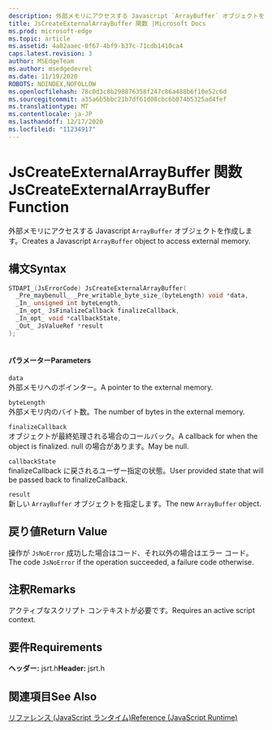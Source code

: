 ```yaml
---
description: 外部メモリにアクセスする Javascript `ArrayBuffer` オブジェクトを作成します。
title: JsCreateExternalArrayBuffer 関数 |Microsoft Docs
ms.prod: microsoft-edge
ms.topic: article
ms.assetid: 4a02aaec-0f67-4bf9-b37c-71cdb1410ca4
caps.latest.revision: 3
author: MSEdgeTeam
ms.author: msedgedevrel
ms.date: 11/19/2020
ROBOTS: NOINDEX,NOFOLLOW
ms.openlocfilehash: 78c0d3c8b298876358f247c86a488b6f10e52c6d
ms.sourcegitcommit: a35a6b5bbc21b7df61d08cbc6b074b5325ad4fef
ms.translationtype: MT
ms.contentlocale: ja-JP
ms.lasthandoff: 12/17/2020
ms.locfileid: "11234917"
---
```

# <span data-ttu-id="ebcfd-103">JsCreateExternalArrayBuffer 関数</span><span class="sxs-lookup"><span data-stu-id="ebcfd-103">JsCreateExternalArrayBuffer Function</span></span>

<span data-ttu-id="ebcfd-104">外部メモリにアクセスする Javascript `ArrayBuffer` オブジェクトを作成します。</span><span class="sxs-lookup"><span data-stu-id="ebcfd-104">Creates a Javascript `ArrayBuffer` object to access external memory.</span></span>
  
## <span data-ttu-id="ebcfd-105">構文</span><span class="sxs-lookup"><span data-stu-id="ebcfd-105">Syntax</span></span>  
  
```cpp  
STDAPI_(JsErrorCode) JsCreateExternalArrayBuffer(  
  _Pre_maybenull_ _Pre_writable_byte_size_(byteLength) void *data,  
  _In_ unsigned int byteLength,  
  _In_opt_ JsFinalizeCallback finalizeCallback,  
  _In_opt_ void *callbackState,  
  _Out_ JsValueRef *result  
);  
  
```  
  
#### <span data-ttu-id="ebcfd-106">パラメーター</span><span class="sxs-lookup"><span data-stu-id="ebcfd-106">Parameters</span></span>  
 `data`  
 <span data-ttu-id="ebcfd-107">外部メモリへのポインター。</span><span class="sxs-lookup"><span data-stu-id="ebcfd-107">A pointer to the external memory.</span></span>  
  
 `byteLength`  
 <span data-ttu-id="ebcfd-108">外部メモリ内のバイト数。</span><span class="sxs-lookup"><span data-stu-id="ebcfd-108">The number of bytes in the external memory.</span></span>  
  
 `finalizeCallback`  
 <span data-ttu-id="ebcfd-109">オブジェクトが最終処理される場合のコールバック。</span><span class="sxs-lookup"><span data-stu-id="ebcfd-109">A callback for when the object is finalized.</span></span> <span data-ttu-id="ebcfd-110">null の場合があります。</span><span class="sxs-lookup"><span data-stu-id="ebcfd-110">May be null.</span></span>  
  
 `callbackState`  
 <span data-ttu-id="ebcfd-111">finalizeCallback に戻されるユーザー指定の状態。</span><span class="sxs-lookup"><span data-stu-id="ebcfd-111">User provided state that will be passed back to finalizeCallback.</span></span>  
  
 `result`  
 <span data-ttu-id="ebcfd-112">新しい `ArrayBuffer` オブジェクトを指定します。</span><span class="sxs-lookup"><span data-stu-id="ebcfd-112">The new `ArrayBuffer` object.</span></span>  
  
## <span data-ttu-id="ebcfd-113">戻り値</span><span class="sxs-lookup"><span data-stu-id="ebcfd-113">Return Value</span></span>  
 <span data-ttu-id="ebcfd-114">操作が `JsNoError` 成功した場合はコード、それ以外の場合はエラー コード。</span><span class="sxs-lookup"><span data-stu-id="ebcfd-114">The code `JsNoError` if the operation succeeded, a failure code otherwise.</span></span>  
  
## <span data-ttu-id="ebcfd-115">注釈</span><span class="sxs-lookup"><span data-stu-id="ebcfd-115">Remarks</span></span>  
 <span data-ttu-id="ebcfd-116">アクティブなスクリプト コンテキストが必要です。</span><span class="sxs-lookup"><span data-stu-id="ebcfd-116">Requires an active script context.</span></span>  
  
## <span data-ttu-id="ebcfd-117">要件</span><span class="sxs-lookup"><span data-stu-id="ebcfd-117">Requirements</span></span>  
 <span data-ttu-id="ebcfd-118">**ヘッダー:** jsrt.h</span><span class="sxs-lookup"><span data-stu-id="ebcfd-118">**Header:** jsrt.h</span></span>  
  
## <span data-ttu-id="ebcfd-119">関連項目</span><span class="sxs-lookup"><span data-stu-id="ebcfd-119">See Also</span></span>  
 [<span data-ttu-id="ebcfd-120">リファレンス (JavaScript ランタイム)</span><span class="sxs-lookup"><span data-stu-id="ebcfd-120">Reference (JavaScript Runtime)</span></span>](../chakra-hosting/reference-javascript-runtime.md)
